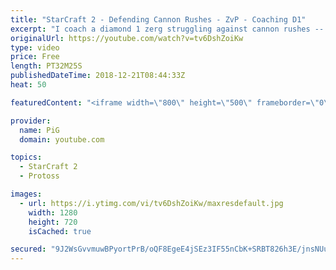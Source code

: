 ```yaml
---
title: "StarCraft 2 - Defending Cannon Rushes - ZvP - Coaching D1"
excerpt: "I coach a diamond 1 zerg struggling against cannon rushes -- Watch live at https://www.twitch.tv/x5_pig"
originalUrl: https://youtube.com/watch?v=tv6DshZoiKw
type: video
price: Free
length: PT32M25S
publishedDateTime: 2018-12-21T08:44:33Z
heat: 50

featuredContent: "<iframe width=\"800\" height=\"500\" frameborder=\"0\" src=\"https://www.youtube.com/embed/tv6DshZoiKw\" allow=\"accelerometer; autoplay; encrypted-media; gyroscope; picture-in-picture\" allowfullscreen></iframe>"

provider:
  name: PiG
  domain: youtube.com

topics:
  - StarCraft 2
  - Protoss

images:
  - url: https://i.ytimg.com/vi/tv6DshZoiKw/maxresdefault.jpg
    width: 1280
    height: 720
    isCached: true

secured: "9J2WsGvvmuwBPyortPrB/oQF8EgeE4jSEz3IF55nCbK+SRBT826h3E/jnsNUuWZ5sqQLVm6JZRzQisnMCI8iMikMjUjG81Q3Jlt9GHxMhhfuKGmJFF1V3+DdK2Xb7izF/KXzcqpayO3pLNh01nikuZBJZcgNKRCbnKpiN349p818KOKNMVJWLSYPhkeiVSZPrIJsoINiEldEHDXr9UWEW9hx1TxlaHdYxgVx1QFuQMUVf25u3qK43PUb7AZz6Z6T768PpKobLD5UVY0wGFR3Ke8WWaJfPgfTWpz45drFDOkjTIVJqs27AClpLMo1x04rTwAZ12JsMhaM9qrQbDQRRO8K/y4V8G6iKPwE0mtJHVaizuGbVu11akPvST0rGbOtDyKYP0ckK/fWS7MmwE82wMorzRF5g3TxAVGHCx49j+o=;IV1iu1mVLWM85JtFaC+xjA=="
---
```


